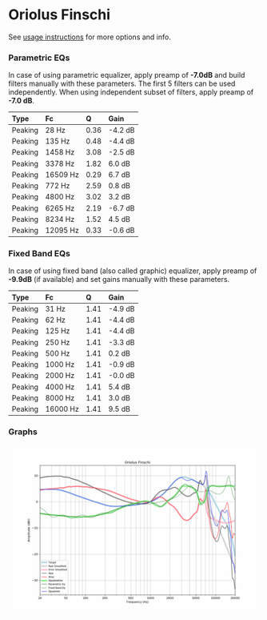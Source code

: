 # Oriolus Finschi
See [usage instructions](https://github.com/jaakkopasanen/AutoEq#usage) for more options and info.

### Parametric EQs
In case of using parametric equalizer, apply preamp of **-7.0dB** and build filters manually
with these parameters. The first 5 filters can be used independently.
When using independent subset of filters, apply preamp of **-7.0 dB**.

| Type    | Fc       |    Q | Gain    |
|:--------|:---------|:-----|:--------|
| Peaking | 28 Hz    | 0.36 | -4.2 dB |
| Peaking | 135 Hz   | 0.48 | -4.4 dB |
| Peaking | 1458 Hz  | 3.08 | -2.5 dB |
| Peaking | 3378 Hz  | 1.82 | 6.0 dB  |
| Peaking | 16509 Hz | 0.29 | 6.7 dB  |
| Peaking | 772 Hz   | 2.59 | 0.8 dB  |
| Peaking | 4800 Hz  | 3.02 | 3.2 dB  |
| Peaking | 6265 Hz  | 2.19 | -6.7 dB |
| Peaking | 8234 Hz  | 1.52 | 4.5 dB  |
| Peaking | 12095 Hz | 0.33 | -0.6 dB |

### Fixed Band EQs
In case of using fixed band (also called graphic) equalizer, apply preamp of **-9.9dB**
(if available) and set gains manually with these parameters.

| Type    | Fc       |    Q | Gain    |
|:--------|:---------|:-----|:--------|
| Peaking | 31 Hz    | 1.41 | -4.9 dB |
| Peaking | 62 Hz    | 1.41 | -4.4 dB |
| Peaking | 125 Hz   | 1.41 | -4.4 dB |
| Peaking | 250 Hz   | 1.41 | -3.3 dB |
| Peaking | 500 Hz   | 1.41 | 0.2 dB  |
| Peaking | 1000 Hz  | 1.41 | -0.9 dB |
| Peaking | 2000 Hz  | 1.41 | -0.0 dB |
| Peaking | 4000 Hz  | 1.41 | 5.4 dB  |
| Peaking | 8000 Hz  | 1.41 | 3.0 dB  |
| Peaking | 16000 Hz | 1.41 | 9.5 dB  |

### Graphs
![](./Oriolus%20Finschi.png)